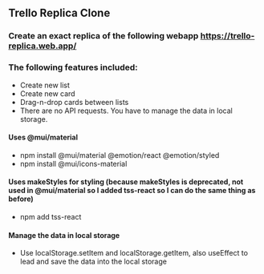 ## Trello Replica Clone

### Create an exact replica of the following webapp https://trello-replica.web.app/
### The following features included:
- Create new list
- Create new card
- Drag-n-drop cards between lists
- There are no API requests. You have to manage the data in local storage.

#### Uses @mui/material
- npm install @mui/material @emotion/react @emotion/styled
- npm install @mui/icons-material

#### Uses makeStyles for styling (because makeStyles is deprecated, not used in @mui/material so I added tss-react so I can do the same thing as before)
- npm add tss-react

#### Manage the data in local storage
- Use localStorage.setItem and localStorage.getItem, also useEffect to lead and save the data into the local storage
